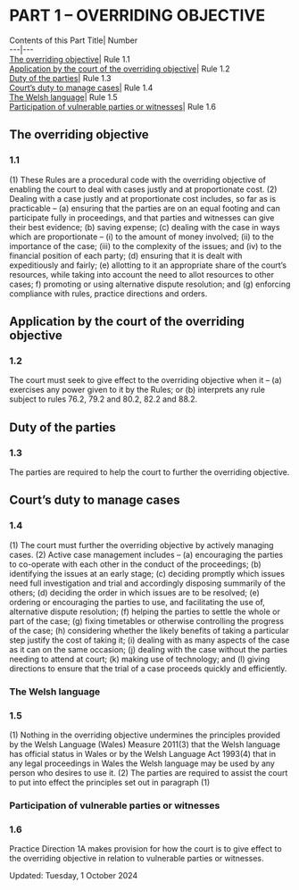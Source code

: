 # PART 1 – OVERRIDING OBJECTIVE
Contents of this Part
Title| Number  
---|---  
[The overriding objective](https://www.justice.gov.uk/courts/procedure-rules/civil/rules/part01#1.1)| Rule 1.1  
[Application by the court of the overriding objective](https://www.justice.gov.uk/courts/procedure-rules/civil/rules/part01#1.2)| Rule 1.2  
[Duty of the parties](https://www.justice.gov.uk/courts/procedure-rules/civil/rules/part01#1.3)| Rule 1.3  
[Court’s duty to manage cases](https://www.justice.gov.uk/courts/procedure-rules/civil/rules/part01#1.4)| Rule 1.4  
[The Welsh language](https://www.justice.gov.uk/courts/procedure-rules/civil/rules/part01#welsh)| Rule 1.5  
[Participation of vulnerable parties or witnesses](https://www.justice.gov.uk/courts/procedure-rules/civil/rules/part01#6)| Rule 1.6  
## The overriding objective
### 1.1
(1) These Rules are a procedural code with the overriding objective of enabling the court to deal with cases justly and at proportionate cost.
(2) Dealing with a case justly and at proportionate cost includes, so far as is practicable –
(a) ensuring that the parties are on an equal footing and can participate fully in proceedings, and that parties and witnesses can give their best evidence;
(b) saving expense;
(c) dealing with the case in ways which are proportionate –
(i) to the amount of money involved;
(ii) to the importance of the case;
(iii) to the complexity of the issues; and
(iv) to the financial position of each party;
(d) ensuring that it is dealt with expeditiously and fairly;
(e) allotting to it an appropriate share of the court’s resources, while taking into account the need to allot resources to other cases;
f) promoting or using alternative dispute resolution; and
(g) enforcing compliance with rules, practice directions and orders.
## Application by the court of the overriding objective
### 1.2
The court must seek to give effect to the overriding objective when it –
(a) exercises any power given to it by the Rules; or
(b) interprets any rule subject to rules 76.2, 79.2 and 80.2, 82.2 and 88.2.
## Duty of the parties
### 1.3
The parties are required to help the court to further the overriding objective.
## Court’s duty to manage cases
### 1.4
(1) The court must further the overriding objective by actively managing cases.
(2) Active case management includes –
(a) encouraging the parties to co-operate with each other in the conduct of the proceedings;
(b) identifying the issues at an early stage;
(c) deciding promptly which issues need full investigation and trial and accordingly disposing summarily of the others;
(d) deciding the order in which issues are to be resolved;
(e) ordering or encouraging the parties to use, and facilitating the use of, alternative dispute resolution;
(f) helping the parties to settle the whole or part of the case;
(g) fixing timetables or otherwise controlling the progress of the case;
(h) considering whether the likely benefits of taking a particular step justify the cost of taking it;
(i) dealing with as many aspects of the case as it can on the same occasion;
(j) dealing with the case without the parties needing to attend at court;
(k) making use of technology; and
(l) giving directions to ensure that the trial of a case proceeds quickly and efficiently.
### The Welsh language
### 1.5
(1) Nothing in the overriding objective undermines the principles provided by the Welsh Language (Wales) Measure 2011(3) that the Welsh language has official status in Wales or by the Welsh Language Act 1993(4) that in any legal proceedings in Wales the Welsh language may be used by any person who desires to use it.
(2) The parties are required to assist the court to put into effect the principles set out in paragraph (1)
### Participation of vulnerable parties or witnesses
### 1.6
Practice Direction 1A makes provision for how the court is to give effect to the overriding objective in relation to vulnerable parties or witnesses.

Updated: Tuesday, 1 October 2024
